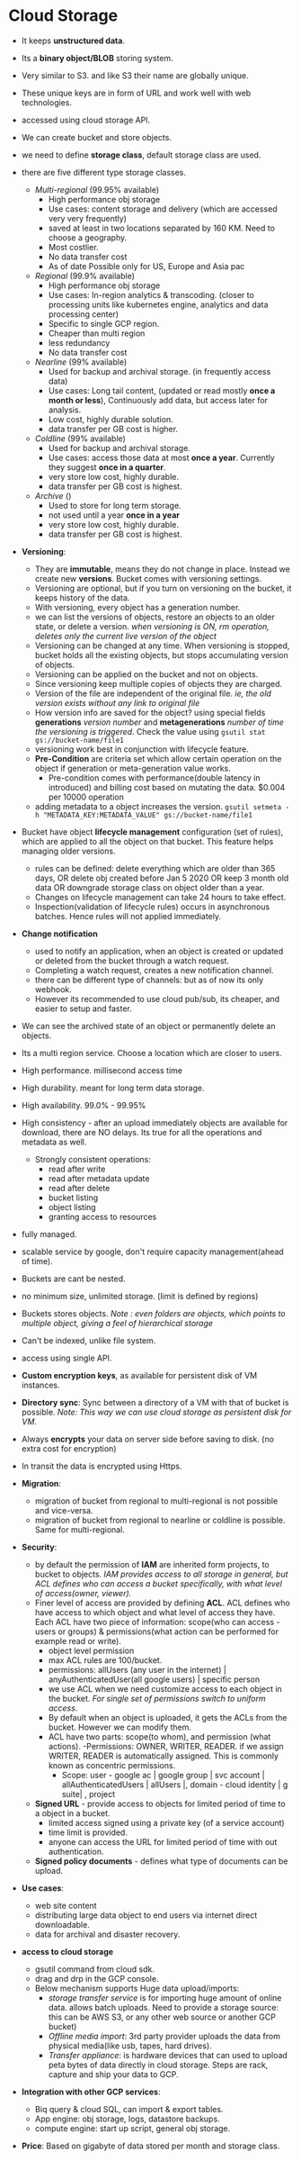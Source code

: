 # Cloud Storage

- It keeps **unstructured data**.
- Its a **binary object/BLOB** storing system.
- Very similar to S3. and like S3 their name are globally unique.
- These unique keys are in form of URL and work well with web technologies.
- accessed using cloud storage API.
- We can create bucket and store objects.

- we need to define **storage class**, default storage class are used.
- there are five different type storage classes.
  - *Multi-regional* (99.95% available)
    - High performance obj storage
    - Use cases: content storage and delivery (which are accessed very very frequently)
    - saved at least in two locations separated by 160 KM. Need to choose a geography.
    - Most costlier.
    - No data transfer cost
    - As of date Possible only for US, Europe and Asia pac
  - *Regional* (99.9% available)
    - High performance obj storage
    - Use cases: In-region analytics & transcoding. (closer to processing units like kubernetes engine, analytics and data processing center)
    - Specific to single GCP region.
    - Cheaper than multi region
    - less redundancy
    - No data transfer cost
  - *Nearline* (99% available)
    - Used for backup and archival storage. (in frequently access data)
    - Use cases: Long tail content, (updated or read mostly **once a month or less**), Continuously add data, but access later for analysis.
    - Low cost, highly durable solution.
    - data transfer per GB cost is higher.
  - *Coldline* (99% available)
    - Used for backup and archival storage.
    - Use cases: access those data at most **once a year**. Currently they suggest **once in a quarter**.
    - very store low cost, highly durable.
    - data transfer per GB cost is highest.
  - *Archive* ()
    - Used to store for long term storage.
    - not used until a year **once in a year**
    - very store low cost, highly durable.
    - data transfer per GB cost is highest.

- **Versioning**:
  - They are **immutable**, means they do not change in place. Instead we create new **versions**. Bucket comes with versioning settings.
  - Versioning are optional, but if you turn on versioning on the bucket, it keeps history of the data.
  - With versioning, every object has a generation number.
  - we can list the versions of objects, restore an objects to an older state, or delete a version. *when versioning is ON, rm operation, deletes only the current live version of the object*
  - Versioning can be changed at any time. When versioning is stopped, bucket holds all the existing objects, but stops accumulating version of objects.
  - Versioning can be applied on the bucket and not on objects.
  - Since versioning keep multiple copies of objects they are charged.
  - Version of the file are independent of the original file. *ie, the old version exists without any link to original file*
  - How version info are saved for the object? using special fields **generations** *version number* and **metagenerations** *number of time the versioning is triggered*. Check the value using `gsutil stat gs://bucket-name/file1`
  - versioning work best in conjunction with lifecycle feature.
  - **Pre-Condition** are criteria set which allow certain operation on the object if generation or meta-generation value works.
    - Pre-condition comes with performance(double latency in introduced) and billing cost based on mutating the data. $0.004 per 10000 operation
  - adding metadata to a object increases the version. `gsutil setmeta -h "METADATA_KEY:METADATA_VALUE" gs://bucket-name/file1`

- Bucket have object **lifecycle management** configuration (set of rules), which are applied to all the object on that bucket. This feature helps managing older versions.
  - rules can be defined: delete everything which are older than 365 days, OR delete obj created before Jan 5 2020 OR keep 3 month old data OR downgrade storage class on object older than a year.
  - Changes on lifecycle management can take 24 hours to take effect.
  - Inspection(validation of lifecycle rules) occurs in asynchronous batches. Hence rules will not applied immediately.

- **Change notification**
  - used to notify an application, when an object is created or updated or deleted from the bucket through a watch request.
  - Completing a watch request, creates a new notification channel.
  - there can be different type of channels: but as of now its only webhook.
  - However its recommended to use cloud pub/sub, its cheaper, and easier to setup and faster.

- We can see the archived state of an object or permanently delete an objects.
- Its a multi region service. Choose a location which are closer to users.
- High performance. millisecond access time
- High durability. meant for long term data storage.
- High availability. 99.0% - 99.95%
- High consistency - after an upload immediately objects are available for download, there are NO delays. Its true for all the operations and metadata as well.
  - Strongly consistent operations:
    - read after write
    - read after metadata update
    - read after delete
    - bucket listing
    - object listing
    - granting access to resources
- fully managed.
- scalable service by google, don't require capacity management(ahead of time).
- Buckets are cant be nested.
- no minimum size, unlimited storage. (limit is defined by regions)
- Buckets stores objects. *Note : even folders are objects, which points to multiple object, giving a feel of hierarchical storage*
- Can't be indexed, unlike file system.
- access using single API.
- **Custom encryption keys**, as available for persistent disk of VM instances.
- **Directory sync**: Sync between a directory of a VM with that of bucket is possible. *Note: This way we can use cloud storage as persistent disk for VM*.

- Always **encrypts** your data on server side before saving to disk. (no extra cost for encryption)
- In transit the data is encrypted using Https.

- **Migration**:
  - migration of bucket from regional to multi-regional is not possible and vice-versa.
  - migration of bucket from regional to nearline or coldline is possible. Same for multi-regional.

- **Security**:
  - by default the permission of **IAM** are inherited form projects, to bucket to objects. *IAM provides access to all storage in general, but ACL defines who can access a bucket specifically, with what level of access(owner, viewer).*
  - Finer level of access are provided by defining **ACL**. ACL defines who have access to which object and what level of access they have. Each ACL have two piece of information: scope(who can access - users or groups) & permissions(what action can be performed for example read or write).
    - object level permission
    - max ACL rules are 100/bucket.
    - permissions: allUsers (any user in the internet) | anyAuthenticatedUser(all google users) | specific person
    - we use ACL when we need customize access to each object in the bucket. *For single set of permissions switch to uniform access*.
    - By default when an object is uploaded, it gets the ACLs from the bucket. However we can modify them.
    - ACL have two parts: scope(to whom), and permission (what actions).
      -Permissions: OWNER, WRITER, READER. if we assign WRITER, READER is automatically assigned. This is commonly known as concentric permissions.
      - Scope: user - google ac | google group | svc account | allAuthenticatedUsers | allUsers |,  domain - cloud identity | g suite| , project
  - **Signed URL** - provide access to objects for limited period of time to a object in a bucket.
    - limited access signed using a private key (of a service account)
    - time limit is provided.
    - anyone can access the URL for limited period of time with out authentication.
  - **Signed policy documents** - defines what type of documents can be upload.

- **Use cases**:
  - web site content
  - distributing large data object to end users via internet direct downloadable.
  - data for archival and disaster recovery.

- **access to cloud storage**
  - gsutil command from cloud sdk.
  - drag and drp in the GCP console.
  - Below mechanism supports Huge data upload/imports:
    - *storage transfer service* is for importing huge amount of online data. allows batch uploads. Need to provide a storage source: this can be AWS S3, or any other web source or another GCP bucket)
    - *Offline media import*: 3rd party provider uploads the data from physical media(like usb, tapes, hard drives).
    - *Transfer appliance*: is hardware devices that can used to upload peta bytes of data directly in cloud storage. Steps are rack, capture and ship your data to GCP.

- **Integration with other GCP services**:
  - Biq query & cloud SQL, can import & export tables.
  - App engine: obj storage, logs, datastore backups.
  - compute engine: start up script, general obj storage.

- **Price**: Based on gigabyte of data stored per month and storage class.
